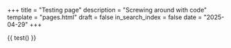 +++
title = "Testing page"
description = "Screwing around with code"
template = "pages.html"
draft = false
in_search_index = false
date = "2025-04-29"
+++

{{ test() }}
